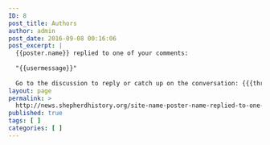 ```yaml
---
ID: 8
post_title: Authors
author: admin
post_date: 2016-09-08 00:16:06
post_excerpt: |
  {{poster.name}} replied to one of your comments:
  
  "{{usermessage}}"
  
  Go to the discussion to reply or catch up on the conversation: {{{thread.url}}}
layout: page
permalink: >
  http://news.shepherdhistory.org/site-name-poster-name-replied-to-one-of-your-comments/
published: true
tags: [ ]
categories: [ ]
---
```

<!-- Here be dragons.-->